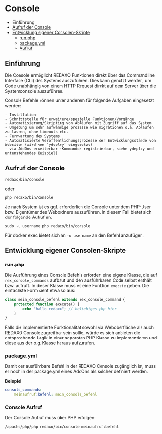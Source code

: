 # Console

- [Einführung](#einfuehrung)
- [Aufruf der Console](#aufruf)
- [Entwicklung eigener Consolen-Skripte](#dev)
  - [run.php](#run)
  - [package.yml](#package)
  - [Aufruf](#console)

<a name="einfuehrung"></a>
## Einführung

Die Console ermöglicht REDAXO Funktionen direkt über das Commandline Interface (CLI) des Systems auszuführen. Dies kann genutzt werden, um Code unabhängig von einem HTTP Request direkt auf dem Server über die Systemconsole auszuführen.

Console Befehle können unter anderem für folgende Aufgaben eingesetzt werden:

	- Installation
	- Schnittstelle für erweitere/spezielle Funktionen/Vorgänge
	- Automatisierung/Skripting von Abläufen mit Zugriff auf das System
	- Umgebung um sehr aufwändige prozesse wie migrationen o.ä. Ablaufen zu lassen, ohne timeouts etc.
	- Fernwartung des Systems
	- Automatisierte Veröffentlichungsprozesse der Entwicklungsstände von Websiten (wird von `ydeploy` eingesetzt)
	- via AddOns erweiterbar (Kommandos registrierbar, siehe ydeploy und untenstehendes Beispiel)

<a name="aufruf"></a>
## Aufruf der Console

`redaxo/bin/console`

oder

`php redaxo/bin/console`

Je nach System ist es ggf. erforderlich die Console unter dem PHP-User bzw. Eigentümer des Webordners auszuführen. In diesem Fall bietet sich der folgende Aufruf an: 

`sudo -u username php redaxo/bin/console`

Für docker exec bietet sich an `-u username` an den Befehl anzufügen.  

<a name="dev"></a>
## Entwicklung eigener Consolen-Skripte

<a name="run"></a>
### run.php

Die Ausführung eines Console Befehls erfordert eine eigene Klasse, die auf `rex_console_commands` aufbaut und den ausführbaren Code selbst enthält bzw. aufruft. In dieser Klasse muss es eine Funktion `execute` geben. Die einfachste Form sieht etwa so aus:

```php
class mein_console_befehl extends rex_console_command {
    protected function execute() {
        echo "hallo redaxo"; // beliebiges php hier
    }
}
```

Falls die implementierte Funktionalität sowohl via Weboberfläche als auch REDAXO Console zugreifbar sein sollte, würde es sich anbieten die entsprechende Logik in einer separaten PHP Klasse zu implementieren und diese aus der o.g. Klasse heraus aufzurufen.

<a name="package"></a>
### package.yml

Damit der ausführbare Befehl in der REDAXO Console zugänglich ist, muss er noch in der package.yml eines AddOns als solcher definiert werden.

**Beispiel**

```yml
console_commands:
    meinaufruf:befehl: mein_console_befehl
```

<a name="console"></a>
### Console Aufruf

Der Console Aufruf muss über PHP erfolgen:

```
/apache/php/php redaxo/bin/console meinaufruf:befehl
```
